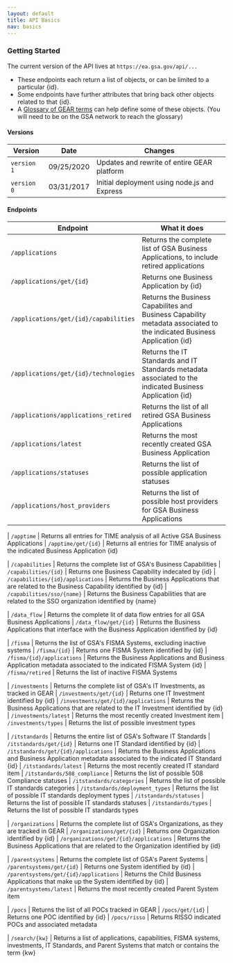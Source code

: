 ```yaml
---
layout: default
title: API Basics
nav: basics
---
```


### Getting Started

The current version of the API lives at ```https://ea.gsa.gov/api/...```

- These endpoints each return a list of objects, or can be limited to a particular {id}.
- Some endpoints have further attributes that bring back other objects related to that {id}. 
- A [Glossary of GEAR terms](https://ea.gsa.gov/#/glossary) can help define some of these objects. (You will need to be on the GSA network to reach the glossary) 

#### Versions

| Version | Date | Changes | 
| ------------- | ------------- | ------------- |
| ```version 1``` | 09/25/2020 | Updates and rewrite of entire GEAR platform
| ```version 0``` | 03/31/2017 | Initial deployment using node.js and Express


#### Endpoints

| Endpoint | What it does |
| ------------- | -------------|
| ```/applications``` | Returns the complete list of GSA Business Applications, to include retired applications
| ```/applications/get/{id}``` | Returns one Business Application by {id}
| ```/applications/get/{id}/capabilities``` | Returns the Business Capabilites and Business Capability metadata associated to the indicated Business Application {id}
| ```/applications/get/{id}/technologies``` | Returns the IT Standards and IT Standards metadata associated to the indicated Business Application {id}
| ```/applications/applications_retired``` | Returns the list of all retired GSA Business Applications
| ```/applications/latest``` | Returns the most recently created GSA Business Application
| ```/applications/statuses``` | Returns the list of possible application statuses
| ```/applications/host_providers``` | Returns the list of possible host providers for GSA Business Applications

| ```/apptime``` | Returns all entries for TIME analysis of all Active GSA Business Applications
| ```/apptime/get/{id}``` | Returns all entries for TIME analysis of the indicated Business Application {id}

| ```/capabilities``` | Returns the complete list of GSA's Business Capabilities
| ```/capabilities/{id}``` | Returns one Business Capability indecated by {id}
| ```/capabilities/{id}/applications``` | Returns the Business Applications that are related to the Business Capability identified by {id}
| ```/capabilities/sso/{name}``` | Returns the Business Capabilities that are related to the SSO organization identified by {name}

| ```/data_flow``` | Returns the complete lit of data flow entries for all GSA Business Applications
| ```/data_flow/get/{id}``` | Returns the Business Applications that interface with the Business Application identified by {id}

| ```/fisma``` | Returns the list of GSA's FISMA Systems, excluding inactive systems
| ```/fisma/{id}``` | Returns one FISMA System identified by {id}
| ```/fisma/{id}/applications``` | Returns the Business Applications and Business Application metadata associated to the indicated FISMA System {id}
| ```/fisma/retired``` | Returns the list of inactive FISMA Systems

| ```/investments``` | Returns the complete list of GSA's IT Investments, as tracked in GEAR
| ```/investments/get/{id}``` | Returns one IT Investment identified by {id}
| ```/investments/get/{id}/applications``` | Returns the Business Applications that are related to the IT Investment identified by {id}
| ```/investments/latest``` | Returns the most recently created Investment item
| ```/investments/types``` | Returns the list of possible investment types

| ```/itstandards``` | Returns the entire list of GSA's Software IT Standards 
| ```/itstandards/get/{id}``` | Returns one IT Standard identified by {id}
| ```/itstandards/get/{id}/applications``` | Returns the Business Applications and Business Application metadata associated to the indicated IT Standard {id}
| ```/itstandards/latest``` | Returns the most recently created IT standard item
| ```/itstandards/508_compliance``` | Returns the list of possible 508 Compliance statuses
| ```/itstandards/categories``` | Returns the list of possible IT standards categories
| ```/itstandards/deployment_types``` | Returns the list of possible IT standards deployment types
| ```/itstandards/statuses``` | Returns the list of possible IT standards statuses
| ```/itstandards/types``` | Returns the list of possible IT standards types

| ```/organizations``` | Returns the complete list of GSA's Organizations, as they are tracked in GEAR
| ```/organizations/get/{id}``` | Returns one Organization identified by {id}
| ```/organizations/get/{id}/applications``` | Returns the Business Applications that are related to the Organization identified by {id}

| ```/parentsystems``` | Returns the complete list of GSA's Parent Systems
| ```/parentsystems/get/{id}``` | Returns one System identified by {id}
| ```/parentsystems/get/{id}/applications``` | Returns the Child Business Applications that make up the System identified by {id}
| ```/parentsystems/latest``` | Returns the most recently created Parent System item

| ```/pocs``` | Returns the list of all POCs tracked in GEAR
| ```/pocs/get/{id}``` | Returns one POC identified by {id}
| ```/pocs/risso``` | Returns RISSO indicated POCs and associated metadata

| ```/search/{kw}``` | Returns a list of applications, capabilities, FISMA systems, investments, IT Standards, and Parent Systems that match or contains the term {kw}

<body id="basics"></body>
